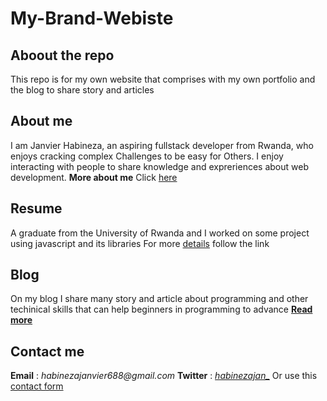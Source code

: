 # My-Brand-Webiste

## Aboout the repo

This repo is for my own website that comprises with my own portfolio and the blog to share story and articles

## About me

I am Janvier Habineza, an aspiring fullstack developer from Rwanda,
who enjoys cracking complex Challenges to be easy for Others.
I enjoy interacting with people to share knowledge and expreriences about web development.
**More about me** Click [here](https://habinezajanvier.github.io/my-brand-project/UI/index.html)

## Resume

A graduate from the University of Rwanda and I worked on some project using javascript and its libraries
For more [details](https://habinezajanvier.github.io/my-brand-project/UI/about/) follow the link

## Blog

On my blog I share many story and article about programming and other techinical skills that can help beginners in programming to advance
**[Read more](https://habinezajanvier.github.io/my-brand-project/UI/blog/)**

## Contact me

**Email** : _habinezajanvier688@gmail.com_
**Twitter** : _[habinezajan\_](https://twitter.com/habineza_jan)_
Or use this [contact form](https://habinezajanvier.github.io/my-brand-project/UI/contact/)
